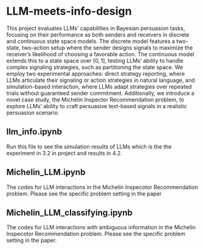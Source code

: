 # LLM-meets-info-design
This project evaluates LLMs’ capabilities in Bayesian persuasion tasks, focusing on their performance as both senders and receivers in discrete and continuous state space models. The discrete model features a two-state, two-action setup where the sender designs signals to maximize the receiver’s likelihood of choosing a favorable action. The continuous model extends this to a state space over $[0, 1]$, testing LLMs’ ability to handle complex signaling strategies, such as partitioning the state space. We employ two experimental approaches: direct strategy reporting, where LLMs articulate their signaling or action strategies in natural language, and simulation-based interaction, where LLMs adapt strategies over repeated trials without guaranteed sender commitment. Additionally, we introduce a novel case study, the Michelin Inspector Recommendation problem, to explore LLMs’ ability to craft persuasive text-based signals in a realistic persuasion scenario.
## llm_info.ipynb
Run this file to see the simulation results of LLMs which is the the experiment in 3.2 in project and results in 4.2. 
## Michelin_LLM.ipynb
The codes for LLM interactions in the Michelin Inspecotor Recommendation problem. Please see the specific problem setting in the paper
## Michelin_LLM_classifying.ipynb
The codes for LLM interactions with ambiguous information in the Michelin Inspecotor Recommendation problem. Please see the specific problem setting in the paper.
